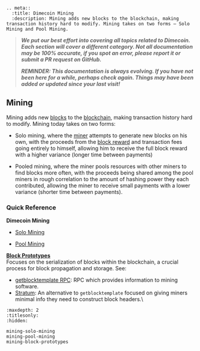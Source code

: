 ```{eval-rst}
.. meta::
  :title: Dimecoin Mining
  :description: Mining adds new blocks to the blockchain, making transaction history hard to modify. Mining takes on two forms – Solo Mining and Pool Mining. 
```

> ***We put our best effort into covering all topics related to Dimecoin. Each section will cover a different category. Not all documentation may be 100% accurate, if you spot an error, please report it or submit a PR request on GitHub.***
>
> ***REMINDER: This documentation is always evolving. If you have not been here for a while, perhaps check again. Things may have been added or updated since your last visit!***

## Mining

Mining adds new [blocks](../reference/glossary.md#block) to the [blockchain](../reference/glossary.md#blockchain), making transaction history hard to modify.  Mining today takes on two forms:

* Solo mining, where the [miner](../reference/glossary.md#miner) attempts to generate new blocks on his own, with the proceeds from the [block reward](../reference/glossary.md#block-reward) and transaction fees going entirely to himself, allowing him to receive the full block reward with a higher variance (longer time between payments)

* Pooled mining, where the miner pools resources with other miners to find blocks more often, with the proceeds being shared among the pool miners in rough correlation to the amount of hashing power they each contributed, allowing the miner to receive small payments with a lower variance (shorter time between payments).

### Quick Reference

**Dimecoin Mining**

* [Solo Mining](mining-solo-mining.md)

* [Pool Mining](mining-pool-mining.md)

**[Block Prototypes](mining-block-prototypes.md)**  
Focuses on the serialization of blocks within the blockchain, a crucial process for block propagation and storage. See:

* [getblocktemplate RPC](mining-block-prototypes.md#getblocktemplate-rpc): RPC which provides information to mining software.
* [Stratum](mining-block-prototypes.md#stratum): An alternative to `getblocktemplate` focused on giving miners minimal info they need to construct block headers.\
  
```{toctree}
:maxdepth: 2
:titlesonly:
:hidden:

mining-solo-mining
mining-pool-mining
mining-block-prototypes
```
